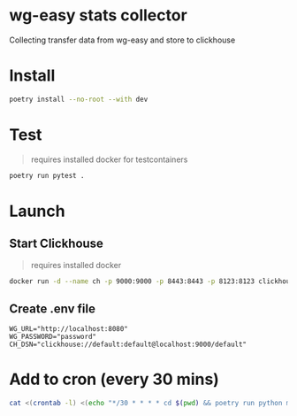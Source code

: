 # wg-easy stats collector
Collecting transfer data from wg-easy and store to clickhouse


# Install
```bash
poetry install --no-root --with dev 
```

# Test
> requires installed docker for testcontainers
```bash
poetry run pytest .
```

# Launch

## Start Clickhouse
> requires installed docker
```bash
docker run -d --name ch -p 9000:9000 -p 8443:8443 -p 8123:8123 clickhouse/clickhouse-server:23.1-alpine
```
## Create .env file
```
WG_URL="http://localhost:8080"
WG_PASSWORD="password"
CH_DSN="clickhouse://default:default@localhost:9000/default"
```

# Add to cron (every 30 mins)
```bash
cat <(crontab -l) <(echo "*/30 * * * * cd $(pwd) && poetry run python main.py >> $(pwd)/cron_log.txt 2>&1") | crontab - 
```